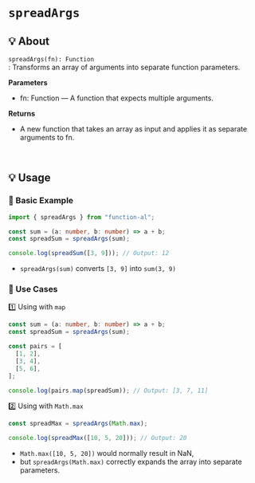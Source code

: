 # `spreadArgs`

## 💡 About

`spreadArgs(fn): Function`  
: Transforms an array of arguments into separate function parameters.

**Parameters**

- fn: Function — A function that expects multiple arguments.

**Returns**

- A new function that takes an array as input and applies it as separate arguments to fn.

<br />

## 💡 Usage

### 📌 Basic Example

```ts
import { spreadArgs } from "function-al";

const sum = (a: number, b: number) => a + b;
const spreadSum = spreadArgs(sum);

console.log(spreadSum([3, 9])); // Output: 12
```

- `spreadArgs(sum)` converts `[3, 9]` into `sum(3, 9)`

### 📌 Use Cases

1️⃣ Using with `map`

```ts
const sum = (a: number, b: number) => a + b;
const spreadSum = spreadArgs(sum);

const pairs = [
  [1, 2],
  [3, 4],
  [5, 6],
];

console.log(pairs.map(spreadSum)); // Output: [3, 7, 11]
```

2️⃣ Using with `Math.max`

```ts
const spreadMax = spreadArgs(Math.max);

console.log(spreadMax([10, 5, 20])); // Output: 20
```

- `Math.max([10, 5, 20])` would normally result in NaN,
- but `spreadArgs(Math.max)` correctly expands the array into separate parameters.
